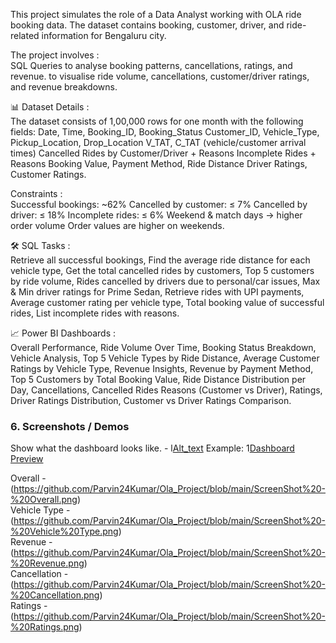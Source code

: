 This project simulates the role of a Data Analyst working with OLA ride booking data. The dataset contains booking, customer, driver, and ride-related information for Bengaluru city.

The project involves :        
SQL Queries to analyse booking patterns, cancellations, ratings, and revenue.
to visualise ride volume, cancellations, customer/driver ratings, and revenue breakdowns.

📊 Dataset Details :       
The dataset consists of 1,00,000 rows for one month with the following fields:
Date, Time, Booking_ID, Booking_Status
Customer_ID, Vehicle_Type, Pickup_Location, Drop_Location
V_TAT, C_TAT (vehicle/customer arrival times)
Cancelled Rides by Customer/Driver + Reasons
Incomplete Rides + Reasons
Booking Value, Payment Method, Ride Distance
Driver Ratings, Customer Ratings.

Constraints :       
Successful bookings: ~62%
Cancelled by customer: ≤ 7%
Cancelled by driver: ≤ 18%
Incomplete rides: ≤ 6%
Weekend & match days → higher order volume
Order values are higher on weekends.

🛠 SQL Tasks :       
Retrieve all successful bookings,
Find the average ride distance for each vehicle type,
Get the total cancelled rides by customers,
Top 5 customers by ride volume,
Rides cancelled by drivers due to personal/car issues,
Max & Min driver ratings for Prime Sedan,
Retrieve rides with UPI payments,
Average customer rating per vehicle type,
Total booking value of successful rides,
List incomplete rides with reasons.

📈 Power BI Dashboards :       
Overall Performance,
Ride Volume Over Time,
Booking Status Breakdown,
Vehicle Analysis,
Top 5 Vehicle Types by Ride Distance,
Average Customer Ratings by Vehicle Type,
Revenue Insights,
Revenue by Payment Method,
Top 5 Customers by Total Booking Value,
Ride Distance Distribution per Day,
Cancellations,
Cancelled Rides Reasons (Customer vs Driver),
Ratings,
Driver Ratings Distribution,
Customer vs Driver Ratings Comparison.

### 6. Screenshots / Demos  
Show what the dashboard looks like. - l[Alt_text](https://github.com/username/repo/assets/image.png)
Example: 1[Dashboard Preview](https://github.com/Parvin24Kumar/Ola_Project/blob/main/ScreenShot%20-%20Overall.png?raw=true)


Overall - (https://github.com/Parvin24Kumar/Ola_Project/blob/main/ScreenShot%20-%20Overall.png)  
Vehicle Type - (https://github.com/Parvin24Kumar/Ola_Project/blob/main/ScreenShot%20-%20Vehicle%20Type.png)  
Revenue - (https://github.com/Parvin24Kumar/Ola_Project/blob/main/ScreenShot%20-%20Revenue.png)  
Cancellation - (https://github.com/Parvin24Kumar/Ola_Project/blob/main/ScreenShot%20-%20Cancellation.png)  
Ratings - (https://github.com/Parvin24Kumar/Ola_Project/blob/main/ScreenShot%20-%20Ratings.png)  
